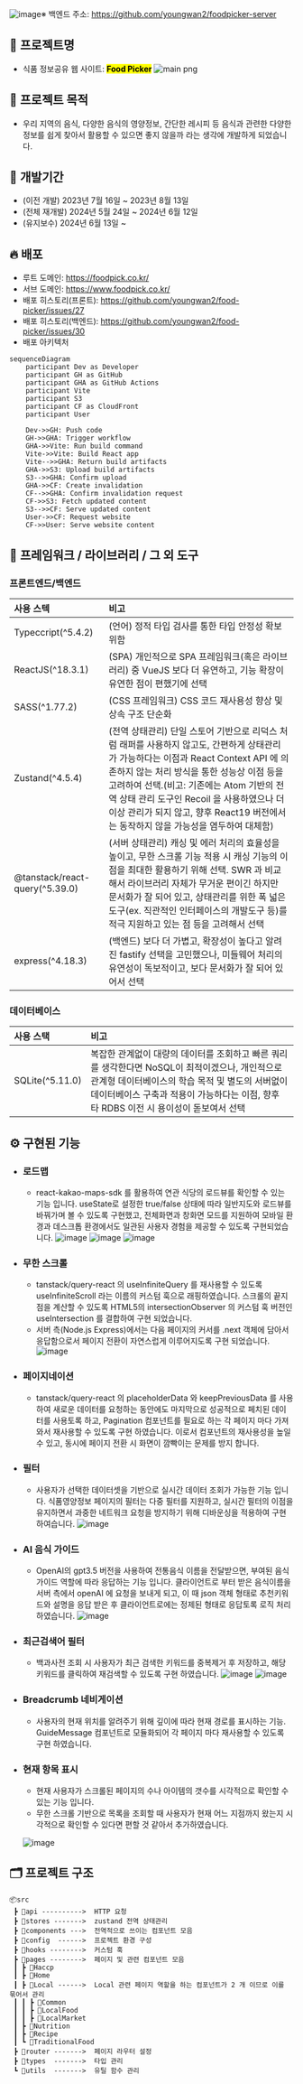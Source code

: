![image](https://github.com/user-attachments/assets/cbd851e9-9d1c-4966-a23d-dea8c4390792)※ 백엔드 주소: https://github.com/youngwan2/foodpicker-server

## 📓 프로젝트명
- 식품 정보공유 웹 사이트: <mark><b>Food Picker</b></mark>
![main png](https://github.com/youngwan2/food-picker/assets/107159871/f94e8ddb-a0d1-4f07-b2e1-900253f5e201)


## 🎫 프로젝트 목적
- 우리 지역의 음식, 다양한 음식의 영양정보, 간단한 레시피 등 음식과 관련한 다양한 정보를 쉽게 찾아서 활용할 수 있으면 좋지 않을까 라는 생각에 개발하게 되었습니다.


## 📅 개발기간
- (이전 개발) 2023년 7월 16일 ~ 2023년 8월 13일
- (전체 재개발) 2024년 5월 24일 ~ 2024년 6월 12일
- (유지보수) 2024년 6월 13일 ~

## 🔥 배포
- 루트 도메인: https://foodpick.co.kr/
- 서브 도메인: https://www.foodpick.co.kr/
- 배포 히스토리(프론트): https://github.com/youngwan2/food-picker/issues/27
- 배포 히스토리(백엔드): https://github.com/youngwan2/food-picker/issues/30
- 배포 아키텍처
``` mermaid
sequenceDiagram
    participant Dev as Developer
    participant GH as GitHub
    participant GHA as GitHub Actions
    participant Vite
    participant S3
    participant CF as CloudFront
    participant User

    Dev->>GH: Push code
    GH->>GHA: Trigger workflow
    GHA->>Vite: Run build command
    Vite->>Vite: Build React app
    Vite-->>GHA: Return build artifacts
    GHA->>S3: Upload build artifacts
    S3-->>GHA: Confirm upload
    GHA->>CF: Create invalidation
    CF-->>GHA: Confirm invalidation request
    CF->>S3: Fetch updated content
    S3-->>CF: Serve updated content
    User->>CF: Request website
    CF->>User: Serve website content
```
## 🧰 프레임워크 / 라이브러리 / 그 외 도구
### 프론트엔드/백엔드

|      사용 스텍       | 비고  |
| :------------------ | :---------------------- |
|    Typeccript(^5.4.2)    | (언어) 정적 타입 검사를 통한 타입 안정성 확보 위함   |
|     ReactJS(^18.3.1)     | (SPA) 개인적으로 SPA 프레임워크(혹은 라이브러리) 중 VueJS 보다 더 유연하고, 기능 확장이 유연한 점이 편했기에 선택 |
| SASS(^1.77.2)  | (CSS 프레임워크) CSS 코드 재사용성 향상 및 상속 구조 단순화 |
|   Zustand(^4.5.4)    | (전역 상태관리) 단일 스토어 기반으로 리덕스 처럼 래퍼를 사용하지 않고도, 간편하게 상태관리가 가능하다는 이점과 React Context API 에 의존하지 않는 처리 방식을 통한 성능상 이점 등을 고려하여 선택.(비고: 기존에는 Atom 기반의 전역 상태 관리 도구인 Recoil 을 사용하였으나 더 이상 관리가 되지 않고, 향후  React19 버전에서는 동작하지 않을 가능성을 염두하여 대체함) |
|     @tanstack/react-query(^5.39.0)      | (서버 상태관리) 캐싱 및 에러 처리의 효율성을 높이고, 무한 스크롤 기능 적용 시 캐싱 기능의 이점을 최대한 활용하기 위해 선택. SWR 과 비교해서 라이브러리 자체가 무거운 편이긴 하지만 문서화가 잘 되어 있고, 상태관리를 위한 폭 넓은 도구(ex. 직관적인 인터페이스의 개발도구 등)를 적극 지원하고 있는 점 등을 고려해서 선택 |
|    express(^4.18.3)     | (백엔드) 보다 더 가볍고, 확장성이 높다고 알려진 fastify 선택을 고민했으나, 미들웨어 처리의 유연성이 독보적이고, 보다 문서화가 잘 되어 있어서 선택|

### 데이터베이스
|      사용 스택       | 비고  |
| :------------------ | :---------------------- |
|    SQLite(^5.11.0)    | 복잡한 관계없이 대량의 데이터를 조회하고 빠른 쿼리를 생각한다면 NoSQL이 최적이겠으나, 개인적으로 관계형 데이터베이스의 학습 목적 및 별도의 서버없이 데이터베이스 구축과 적용이 가능하다는 이점, 향후 타 RDBS 이전 시 용이성이 돋보여서 선택 |

## ⚙ 구현된 기능
- ### 로드맵
    -  react-kakao-maps-sdk 를 활용하여 연관 식당의 로드뷰를 확인할 수 있는 기능 입니다.  useState로 설정한 true/false 상태에 따라 일반지도와 로드뷰를 바꿔가며 볼 수 있도록 구현했고, 전체화면과 창화면 모드를 지원하여 모바일 환경과 데스크톱 환경에서도 일관된 사용자 경험을 제공할 수 있도록 구현되었습니다.
    ![image](https://github.com/user-attachments/assets/11e9d23e-21a5-4c79-ad81-5fc16c5d07fb)
    ![image](https://github.com/user-attachments/assets/a55ea97d-1f03-433d-ac13-472ad7c6366f)
    ![image](https://github.com/user-attachments/assets/f624d0a2-6885-4e27-a799-c4956b728733)

- ### 무한 스크롤
    -  tanstack/query-react 의 useInfiniteQuery 를 재사용할 수 있도록 useInfiniteScroll 라는 이름의 커스텀 훅으로 래핑하였습니다. 스크롤의 끝지점을 계산할 수 있도록 HTML5의 intersectionObserver 의 커스텀 훅 버전인 useIntersection 를 결합하여 구현 되었습니다.
    -  서버 측(Node.js Express)에서는 다음 페이지의 커서를 .next 객체에 담아서 응답함으로서 페이지 전환이 자연스럽게 이루어지도록 구현 되었습니다.
    ![image](https://github.com/user-attachments/assets/7000af96-54dd-4065-9561-05cc1cef0939)


- ### 페이지네이션
    -  tanstack/query-react 의 placeholderData 와 keepPreviousData 를 사용하여 새로운 데이터를 요청하는 동안에도 마지막으로 성공적으로 페치된 데이터를 사용토록 하고, Pagination 컴포넌트를 필요로 하는 각 페이지 마다 가져와서 재사용할 수 있도록 구현 하였습니다. 이로서 컴포넌트의 재사용성을 높일 수 있고, 동시에 페이지 전환 시 화면이 깜빡이는 문제를 방지 합니다.
- ### 필터
    - 사용자가 선택한 데이터셋을 기반으로 실시간 데이터 조회가 가능한 기능 입니다. 식품영양정보 페이지의 필터는 다중 필터를 지원하고, 실시간 필터의 이점을 유지하면서 과중한 네트워크 요청을 방지하기 위해 디바운싱을 적용하여 구현 하여습니다.
    ![image](https://github.com/user-attachments/assets/c44a6c93-3578-4425-8c31-530f6ad196c7)


- ### AI 음식 가이드
    -  OpenAI의 gpt3.5 버전을 사용하여 전통음식 이름을 전달받으면, 부여된 음식 가이드 역할에 따라 응답하는 기능 입니다. 클라이언트로 부터 받은 음식이름을 서버 측에서 openAI 에 요청을 보내게 되고, 이 때 json 객체 형태로 추천키워드와 설명을 응답 받은 후 클라이언트로에는 정제된 형태로 응답토록 로직 처리 하였습니다.
    ![image](https://github.com/user-attachments/assets/b0b02419-ec83-4d47-826c-f57fc9c5712e)

- ### 최근검색어 필터
    -  백과사전 조회 시 사용자가 최근 검색한 키워드를 중복제거 후 저장하고, 해당 키워드를 클릭하여 재검색할 수 있도록 구현 하였습니다.
     ![image](https://github.com/user-attachments/assets/772b525c-277f-4712-b33a-150bdd7671df)
     ![image](https://github.com/user-attachments/assets/741e88da-5923-49b6-97ec-39538fec532f)

- ### Breadcrumb 네비게이션
    - 사용자의 현재 위치를 알려주기 위해 깊이에 따라 현재 경로를 표시하는 기능. GuideMessage 컴포넌트로 모듈화되어 각 페이지 마다 재사용할 수 있도록 구현 하였습니다.
    
- ### 현재 항목 표시
    -  현재 사용자가 스크롤된 페이지의 수나 아이템의 갯수를 시각적으로 확인할 수 있는 기능 입니다.
    -  무한 스크롤 기반으로 목록을 조회할 때 사용자가 현재 어느 지점까지 왔는지 시각적으로 확인할 수 있다면 편할 것 같아서 추가하였습니다.
      
    ![image](https://github.com/user-attachments/assets/30fb7ec1-e29a-4479-a73b-0d5924692573)




## 🗂️ 프로젝트 구조
```
📦src
 ┣ 📂api ---------->  HTTP 요청
 ┣ 📂stores ------->  zustand 전역 상태관리
 ┣ 📂components --->  전역적으로 쓰이는 컴포넌트 모음
 ┣ 📂config  ------>  프로젝트 환경 구성
 ┣ 📂hooks -------->  커스텀 훅
 ┣ 📂pages -------->  페이지 및 관련 컴포넌트 모음
 ┃ ┣ 📂Haccp
 ┃ ┣ 📂Home
 ┃ ┣ 📂Local ------>  Local 관련 페이지 역할을 하는 컴포넌트가 2 개 이므로 이를 묶어서 관리
 ┃ ┃ ┣ 📂Common
 ┃ ┃ ┣ 📂LocalFood
 ┃ ┃ ┣ 📂LocalMarket
 ┃ ┣ 📂Nutrition
 ┃ ┣ 📂Recipe
 ┃ ┗ 📂TraditionalFood
 ┣ 📂router ------->  페이지 라우터 설정
 ┣ 📂types  ------->  타입 관리
 ┗ 📂utils  ------->  유틸 함수 관리
```

